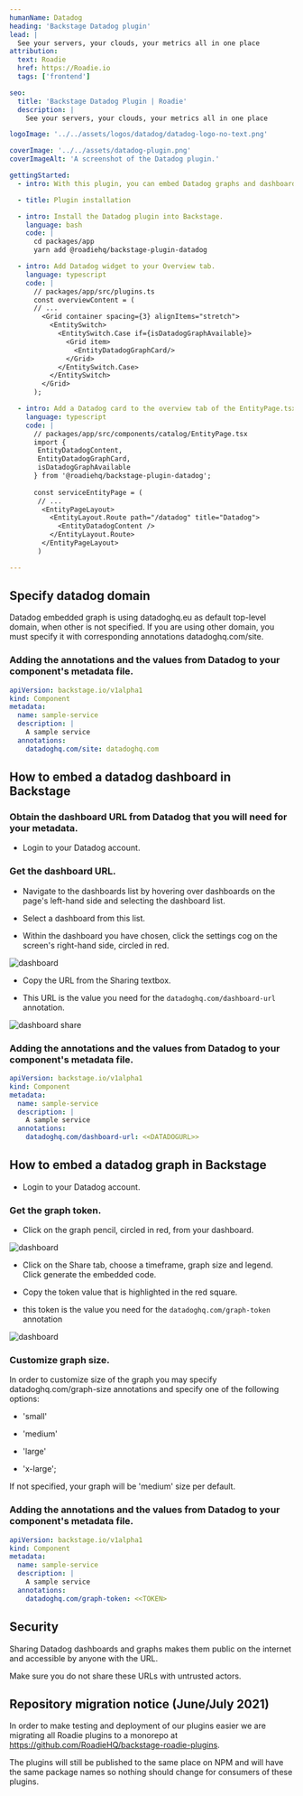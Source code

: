 ```yaml
---
humanName: Datadog
heading: 'Backstage Datadog plugin'
lead: |
  See your servers, your clouds, your metrics all in one place
attribution:
  text: Roadie
  href: https://Roadie.io
  tags: ['frontend']

seo:
  title: 'Backstage Datadog Plugin | Roadie'
  description: |
    See your servers, your clouds, your metrics all in one place

logoImage: '../../assets/logos/datadog/datadog-logo-no-text.png'

coverImage: '../../assets/datadog-plugin.png'
coverImageAlt: 'A screenshot of the Datadog plugin.'

gettingStarted:
  - intro: With this plugin, you can embed Datadog graphs and dashboards into your instance of Backstage. Datadog is a monitoring service for cloud-scale applications, providing monitoring of servers, databases, tools, and services through a SaaS-based data analytics platform.

  - title: Plugin installation

  - intro: Install the Datadog plugin into Backstage.
    language: bash
    code: |
      cd packages/app
      yarn add @roadiehq/backstage-plugin-datadog

  - intro: Add Datadog widget to your Overview tab.
    language: typescript
    code: |
      // packages/app/src/plugins.ts
      const overviewContent = (
      // ...
        <Grid container spacing={3} alignItems="stretch">
          <EntitySwitch>
            <EntitySwitch.Case if={isDatadogGraphAvailable}>
              <Grid item>
                <EntityDatadogGraphCard/>
              </Grid>
            </EntitySwitch.Case>
          </EntitySwitch>
        </Grid>
      );

  - intro: Add a Datadog card to the overview tab of the EntityPage.tsx source file
    language: typescript
    code: |
      // packages/app/src/components/catalog/EntityPage.tsx
      import {
       EntityDatadogContent,
       EntityDatadogGraphCard,
       isDatadogGraphAvailable
      } from '@roadiehq/backstage-plugin-datadog';
      
      const serviceEntityPage = (
       // ...
        <EntityPageLayout>
          <EntityLayout.Route path="/datadog" title="Datadog">
            <EntityDatadogContent />
          </EntityLayout.Route>
        </EntityPageLayout>
       )

---
```


## Specify datadog domain

Datadog embedded graph is using datadoghq.eu as default top-level domain, when other is not specified. If you are using other domain, you must specify it with corresponding annotations datadoghq.com/site.

### Adding the annotations and the values from Datadog to your component's metadata file.

```yaml
apiVersion: backstage.io/v1alpha1
kind: Component
metadata:
  name: sample-service
  description: |
    A sample service
  annotations:
    datadoghq.com/site: datadoghq.com
```

## How to embed a datadog dashboard in Backstage

### Obtain the dashboard URL from Datadog that you will need for your metadata. 

* Login to your Datadog account.

### Get the dashboard URL.

* Navigate to the dashboards list by hovering over dashboards on the page's left-hand side and selecting the dashboard list.

* Select a dashboard from this list.

* Within the dashboard you have chosen, click the settings cog on the screen's right-hand side, circled in red.

![dashboard](../../assets/dd-dashboard.png)

* Copy the URL from the Sharing textbox.

* This URL is the value you need for the `datadoghq.com/dashboard-url` annotation.

![dashboard share](../../assets/dd-dashboard-share.png)


### Adding the annotations and the values from Datadog to your component's metadata file.

```yaml
apiVersion: backstage.io/v1alpha1
kind: Component
metadata:
  name: sample-service
  description: |
    A sample service
  annotations:
    datadoghq.com/dashboard-url: <<DATADOGURL>>
```

## How to embed a datadog graph in Backstage

* Login to your Datadog account.

### Get the graph token.

* Click on the graph pencil, circled in red, from your dashboard.

![dashboard](../../assets/dd-dashboard-2.png)

* Click on the Share tab, choose a timeframe, graph size and legend. Click generate the embedded code. 

* Copy the token value that is highlighted in the red square.

* this token is the value you need for the `datadoghq.com/graph-token` annotation

![dashboard](../../assets/dd-graph-share.png)

### Customize graph size.

In order to customize size of the graph you may specify datadoghq.com/graph-size annotations and specify one of the following options:

* 'small'

* 'medium'

* 'large'

* 'x-large';

If not specified, your graph will be 'medium' size per default.

### Adding the annotations and the values from Datadog to your component's metadata file.

```yaml
apiVersion: backstage.io/v1alpha1
kind: Component
metadata:
  name: sample-service
  description: |
    A sample service
  annotations:
    datadoghq.com/graph-token: <<TOKEN>
```

## Security

Sharing Datadog dashboards and graphs makes them public on the internet and accessible by anyone with the URL. 

Make sure you do not share these URLs with untrusted actors.

## Repository migration notice (June/July 2021)

In order to make testing and deployment of our plugins easier we are migrating all Roadie plugins to a monorepo at https://github.com/RoadieHQ/backstage-roadie-plugins.

The plugins will still be published to the same place on NPM and will have the same package names so nothing should change for consumers of these plugins.